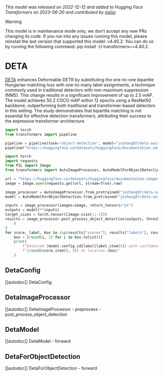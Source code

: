 <!--Copyright 2022 The HuggingFace Team. All rights reserved.

Licensed under the Apache License, Version 2.0 (the "License"); you may not use this file except in compliance with
the License. You may obtain a copy of the License at

http://www.apache.org/licenses/LICENSE-2.0

Unless required by applicable law or agreed to in writing, software distributed under the License is distributed on
an "AS IS" BASIS, WITHOUT WARRANTIES OR CONDITIONS OF ANY KIND, either express or implied. See the License for the
specific language governing permissions and limitations under the License.

⚠️ Note that this file is in Markdown but contain specific syntax for our doc-builder (similar to MDX) that may not be
rendered properly in your Markdown viewer.

-->
*This model was released on 2022-12-12 and added to Hugging Face Transformers on 2023-06-20 and contributed by [nielsr](https://huggingface.co/nielsr).*

> [!WARNING]
> This model is in maintenance mode only, we don’t accept any new PRs changing its code. If you run into any issues running this model, please reinstall the last version that supported this model: v4.40.2. You can do so by running the following command: pip install -U transformers==4.40.2.

# DETA

[DETA](https://huggingface.co/papers/2212.06137) enhances Deformable DETR by substituting the one-to-one bipartite Hungarian matching loss with one-to-many label assignments, a technique commonly used in traditional detectors with non-maximum suppression (NMS). This change results in a significant improvement of up to 2.5 mAP. The model achieves 50.2 COCO mAP within 12 epochs using a ResNet50 backbone, outperforming both traditional and transformer-based detectors in this setting. The study demonstrates that bipartite matching is not essential for effective detection transformers, attributing their success to the expressive transformer architecture.

<hfoptions id="usage">
<hfoption id="Pipeline">

```py
import torch
from transformers import pipeline

pipeline = pipeline(task="object-detection", model="jozhang97/deta-swin-large", dtype="auto")
pipeline("https://huggingface.co/datasets/huggingface/documentation-images/resolve/main/pipeline-cat-chonk.jpeg")
```

</hfoption>
<hfoption id="AutoModel">

```py
import torch
import requests
from PIL import Image
from transformers import AutoImageProcessor, AutoModelForObjectDetection

url = "https://huggingface.co/datasets/huggingface/documentation-images/resolve/main/pipeline-cat-chonk.jpeg"
image = Image.open(requests.get(url, stream=True).raw)

image_processor = AutoImageProcessor.from_pretrained("jozhang97/deta-swin-large")
model = AutoModelForObjectDetection.from_pretrained("jozhang97/deta-swin-large", dtype="auto")

inputs = image_processor(images=image, return_tensors="pt")
outputs = model(**inputs)
target_sizes = torch.tensor([image.size[::-1]])
results = image_processor.post_process_object_detection(outputs, threshold=0.5, target_sizes=target_sizes)[
    0
]
for score, label, box in zip(results["scores"], results["labels"], results["boxes"]):
    box = [round(i, 2) for i in box.tolist()]
    print(
        f"Detected {model.config.id2label[label.item()]} with confidence "
        f"{round(score.item(), 3)} at location {box}"
    )
```

</hfoption>
</hfoptions>

## DetaConfig

[[autodoc]] DetaConfig

## DetaImageProcessor

[[autodoc]] DetaImageProcessor
    - preprocess
    - post_process_object_detection

## DetaModel

[[autodoc]] DetaModel
    - forward

## DetaForObjectDetection

[[autodoc]] DetaForObjectDetection
    - forward

